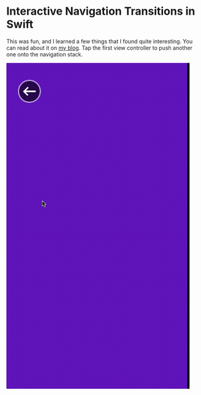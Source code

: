 # Interactive Navigation Transitions in Swift

This was fun, and I learned a few things that I found quite interesting. You can read about it on [my blog](https://dbgrandi.github.io/playing_with_interactive_nav_transitions/). Tap the first view controller to push another one onto the navigation stack.

![Screenshot](https://raw.githubusercontent.com/dbgrandi/NavTransitions/master/navTransitionsAnimated.gif)


